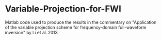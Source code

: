 Variable-Projection-for-FWI
===========================

Matlab code used to produce the results in the commentary on "Application of the variable projection scheme for frequency-domain full-waveform inversion"  by Li et al. 2013
